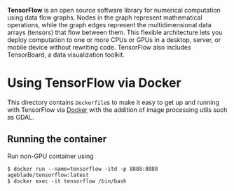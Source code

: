 **TensorFlow** is an open source software library for numerical computation using
data flow graphs.  Nodes in the graph represent mathematical operations, while
the graph edges represent the multidimensional data arrays (tensors) that flow
between them.  This flexible architecture lets you deploy computation to one
or more CPUs or GPUs in a desktop, server, or mobile device without rewriting
code.  TensorFlow also includes TensorBoard, a data visualization toolkit.

# Using TensorFlow via Docker

This directory contains `Dockerfile`s to make it easy to get up and running with
TensorFlow via [Docker](http://www.docker.com/) with the addition of image processing utils 
such as GDAL.

## Running the container

Run non-GPU container using

    $ docker run --name=tensorflow -itd -p 8888:8888 ageblade/tensorflow:latest
	$ docker exec -it tensorflow /bin/bash





